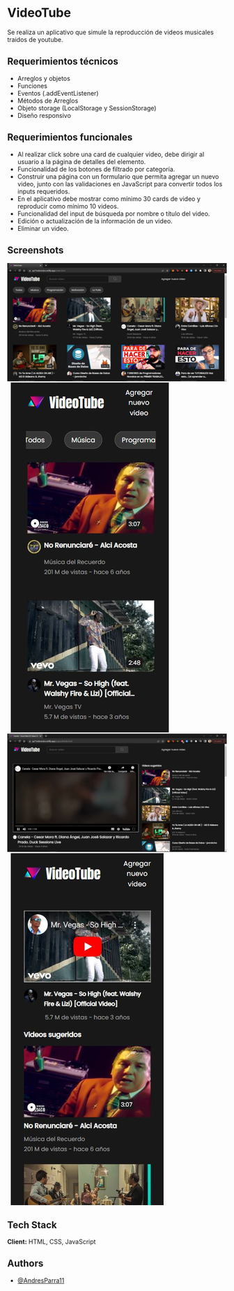 
# VideoTube

Se realiza un aplicativo que simule la reproducción de videos musicales traidos de youtube.

## Requerimientos técnicos
- Arreglos y objetos
- Funciones
- Eventos (.addEventListener)
- Métodos de Arreglos
- Objeto storage (LocalStorage y SessionStorage)
- Diseño responsivo

## Requerimientos funcionales
- Al realizar click sobre una card de cualquier video, debe dirigir al usuario a la página de detalles del elemento.
- Funcionalidad de los botones de filtrado por categoría.
- Construir una página con un formulario que permita agregar un nuevo video, junto con las validaciones en JavaScript para convertir todos los inputs requeridos.
- En el aplicativo debe mostrar como mínimo 30 cards de video y reproducir como mínimo 10 videos.
- Funcionalidad del input de búsqueda por nombre o título del video.
- Edición o actualización de la información de un video.
- Eliminar un video.


## Screenshots

![App Screenshot](https://raw.githubusercontent.com/AndresParra11/VideoTube/main/assets/screenshots/index.JPG)
&nbsp;
![App Screenshot2](https://raw.githubusercontent.com/AndresParra11/VideoTube/main/assets/screenshots/indexMovile.JPG)
&nbsp;
![App Screenshot3](https://raw.githubusercontent.com/AndresParra11/VideoTube/main/assets/screenshots/details.JPG)
&nbsp;
![App Screenshot4 ](https://raw.githubusercontent.com/AndresParra11/VideoTube/main/assets/screenshots/detailsMovile.JPG )



## Tech Stack

**Client:** HTML, CSS, JavaScript

## Authors

- [@AndresParra11](https://github.com/AndresParra11)

